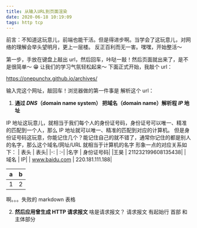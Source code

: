 ```yaml
---
title: 从输入URL到页面渲染
date: 2020-06-18 10:19:09
tags: http tcp
---
```


前言：不知道这玩意儿，前端也能干活。但是得进步啊。当学会了这玩意儿，对网络的理解会举头望明月，更上一层楼。
反正百利而无一害。嘿嘿，开始整活～

第一步，手放在键盘上敲出 url，然后回车，咔哒一敲！然后页面就出来了，是不是很简单～ 😁
让我们的学习气氛轻松起来～ 下面正式开始，我敲个 url：

https://onepunchx.github.io/archives/

输入完这个网址，敲回车！浏览器做的第一件事是 解析这个 url：

1. **通过 _DNS_（domain name system） 把域名（domain name）解析程 _IP_ 地址**

IP 地址这玩意儿，就相当于我们每个人的身份证号码，身份证号可以唯一、精准的匹配到一个人，那么 IP 地址就可以唯一、精准的匹配到对应的计算机。
但是身份证号码这玩意，你能记住几个？能记住自己的就不错了，通常你记住的都是别人的名字，那么这个域名/网址/URL 就相当于计算机的名字
形象一点的对应关系如下：
| 表头 | 表头|
|-: | :-|
|名字 | 身份证号码|
|王昊 | 211232199608135438|
|域名 | IP|
| www.baidu.com | 220.181.111.188|

| a   | b   |
| --- | --- |
| 1   | 2   |

啊。。。失败的 markdown 表格

2. **然后应用曾生成 HTTP 请求报文**
   啥是请求报文？
   请求报文 有起始行 首部 和 主体部分
